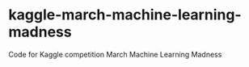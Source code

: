 kaggle-march-machine-learning-madness
=====================================

Code for Kaggle competition March Machine Learning Madness
